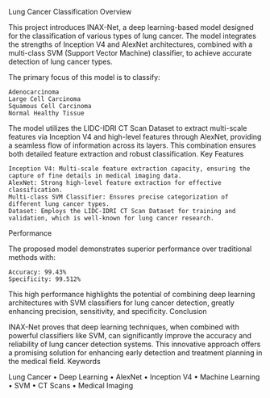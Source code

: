 Lung Cancer Classification
Overview

This project introduces INAX-Net, a deep learning-based model designed for the classification of various types of lung cancer. The model integrates the strengths of Inception V4 and AlexNet architectures, combined with a multi-class SVM (Support Vector Machine) classifier, to achieve accurate detection of lung cancer types.

The primary focus of this model is to classify:

    Adenocarcinoma
    Large Cell Carcinoma
    Squamous Cell Carcinoma
    Normal Healthy Tissue

The model utilizes the LIDC-IDRI CT Scan Dataset to extract multi-scale features via Inception V4 and high-level features through AlexNet, providing a seamless flow of information across its layers. This combination ensures both detailed feature extraction and robust classification.
Key Features

    Inception V4: Multi-scale feature extraction capacity, ensuring the capture of fine details in medical imaging data.
    AlexNet: Strong high-level feature extraction for effective classification.
    Multi-class SVM Classifier: Ensures precise categorization of different lung cancer types.
    Dataset: Employs the LIDC-IDRI CT Scan Dataset for training and validation, which is well-known for lung cancer research.

Performance

The proposed model demonstrates superior performance over traditional methods with:

    Accuracy: 99.43%
    Specificity: 99.512%

This high performance highlights the potential of combining deep learning architectures with SVM classifiers for lung cancer detection, greatly enhancing precision, sensitivity, and specificity.
Conclusion

INAX-Net proves that deep learning techniques, when combined with powerful classifiers like SVM, can significantly improve the accuracy and reliability of lung cancer detection systems. This innovative approach offers a promising solution for enhancing early detection and treatment planning in the medical field.
Keywords

Lung Cancer • Deep Learning • AlexNet • Inception V4 • Machine Learning • SVM • CT Scans • Medical Imaging
